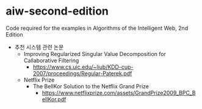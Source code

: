 # aiw-second-edition
Code required for the examples in Algorithms of the Intelligent Web, 2nd Edition

* 추천 시스템 관련 논문 
  *  Improving Regularized Singular Value Decomposition for Callaborative Filtering 
     *   https://www.cs.uic.edu/~liub/KDD-cup-2007/proceedings/Regular-Paterek.pdf 
  *  Netflix Prize 
     *   The BellKor  Solution to the Netflix Grand Prize
          *    https://www.netflixprize.com/assets/GrandPrize2009_BPC_BellKor.pdf  
